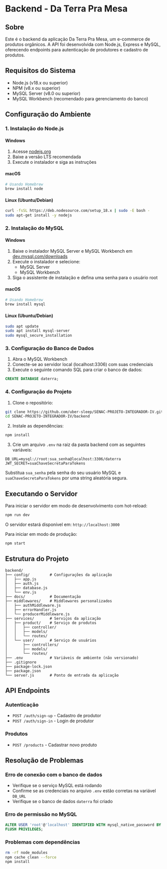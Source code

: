 # Backend - Da Terra Pra Mesa

## Sobre

Este é o backend da aplicação Da Terra Pra Mesa, um e-commerce de produtos orgânicos. A API foi desenvolvida com Node.js, Express e MySQL, oferecendo endpoints para autenticação de produtores e cadastro de produtos.

## Requisitos do Sistema

- Node.js (v18.x ou superior)
- NPM (v8.x ou superior)
- MySQL Server (v8.0 ou superior)
- MySQL Workbench (recomendado para gerenciamento do banco)

## Configuração do Ambiente

### 1. Instalação do Node.js

#### Windows
1. Acesse [nodejs.org](https://nodejs.org/)
2. Baixe a versão LTS recomendada
3. Execute o instalador e siga as instruções

#### macOS
```bash
# Usando Homebrew
brew install node
```

#### Linux (Ubuntu/Debian)
```bash
curl -fsSL https://deb.nodesource.com/setup_18.x | sudo -E bash -
sudo apt-get install -y nodejs
```

### 2. Instalação do MySQL

#### Windows
1. Baixe o instalador MySQL Server e MySQL Workbench em [dev.mysql.com/downloads](https://dev.mysql.com/downloads/installer/)
2. Execute o instalador e selecione:
   - MySQL Server
   - MySQL Workbench
3. Siga o assistente de instalação e defina uma senha para o usuário root

#### macOS
```bash
# Usando Homebrew
brew install mysql
```

#### Linux (Ubuntu/Debian)
```bash
sudo apt update
sudo apt install mysql-server
sudo mysql_secure_installation
```

### 3. Configuração do Banco de Dados

1. Abra o MySQL Workbench
2. Conecte-se ao servidor local (localhost:3306) com suas credenciais
3. Execute o seguinte comando SQL para criar o banco de dados:

```sql
CREATE DATABASE daterra;
```

### 4. Configuração do Projeto

1. Clone o repositório:
```bash
git clone https://github.com/uber-sleep/SENAC-PROJETO-INTEGRADOR-IV.git
cd SENAC-PROJETO-INTEGRADOR-IV/backend
```

2. Instale as dependências:
```bash
npm install
```

3. Crie um arquivo `.env` na raiz da pasta backend com as seguintes variáveis:
```
DB_URL=mysql://root:sua_senha@localhost:3306/daterra
JWT_SECRET=suaChaveSecretaParaTokens
```

Substitua `sua_senha` pela senha do seu usuário MySQL e `suaChaveSecretaParaTokens` por uma string aleatória segura.

## Executando o Servidor

Para iniciar o servidor em modo de desenvolvimento com hot-reload:
```bash
npm run dev
```

O servidor estará disponível em: `http://localhost:3000`

Para iniciar em modo de produção:
```bash
npm start
```

## Estrutura do Projeto

```
backend/
├── config/         # Configurações da aplicação
│   ├── app.js
│   ├── auth.js
│   ├── database.js
│   └── env.js
├── docs/           # Documentação
├── middlewares/    # Middlewares personalizados
│   ├── authMiddleware.js
│   ├── errorHandler.js
│   └── producerMiddleware.js
├── services/       # Serviços da aplicação
│   ├── product/    # Serviço de produtos
│   │   ├── controller/
│   │   ├── models/
│   │   └── routes/
│   └── user/       # Serviço de usuários
│       ├── controllers/
│       ├── models/
│       └── routes/
├── .env            # Variáveis de ambiente (não versionado)
├── .gitignore
├── package-lock.json
├── package.json
└── server.js       # Ponto de entrada da aplicação
```

## API Endpoints

### Autenticação
- `POST /auth/sign-up` - Cadastro de produtor
- `POST /auth/sign-in` - Login de produtor

### Produtos
- `POST /products` - Cadastrar novo produto

## Resolução de Problemas

### Erro de conexão com o banco de dados
- Verifique se o serviço MySQL está rodando
- Confirme se as credenciais no arquivo `.env` estão corretas na variável `DB_URL`
- Verifique se o banco de dados `daterra` foi criado

### Erro de permissão no MySQL
```sql
ALTER USER 'root'@'localhost' IDENTIFIED WITH mysql_native_password BY 'sua_senha';
FLUSH PRIVILEGES;
```

### Problemas com dependências
```bash
rm -rf node_modules
npm cache clean --force
npm install
```